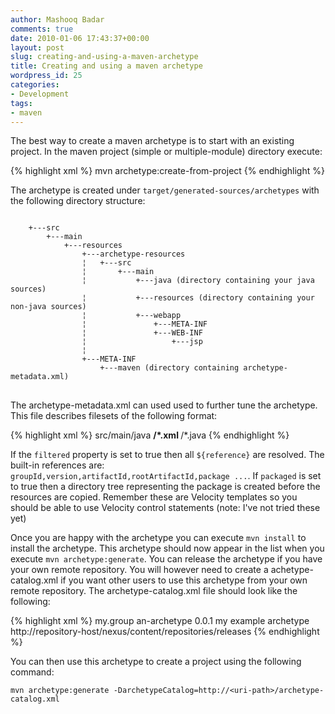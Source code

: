 ```yaml
---
author: Mashooq Badar
comments: true
date: 2010-01-06 17:43:37+00:00
layout: post
slug: creating-and-using-a-maven-archetype
title: Creating and using a maven archetype
wordpress_id: 25
categories:
- Development
tags:
- maven
---
```


The best way to create a maven archetype is to start with an existing project. In the maven project (simple or multiple-module) directory execute:

{% highlight xml %}
    mvn archetype:create-from-project
{% endhighlight %}




The archetype is created under `target/generated-sources/archetypes` with the following directory structure:

<pre>
<code>
    +---src
        +---main
            +---resources
                +---archetype-resources
                ¦   +---src
                ¦       +---main
                ¦           +---java (directory containing your java sources)
                ¦           +---resources (directory containing your non-java sources)
                ¦           +---webapp
                ¦               +---META-INF
                ¦               +---WEB-INF
                ¦                   +---jsp
                ¦
                +---META-INF
                    +---maven (directory containing archetype-metadata.xml)
</code>
</pre>

    


The archetype-metadata.xml can used used to further tune the archetype. This file describes filesets of the following format:

{% highlight xml %}
    <fileSets>
      <fileSet filtered="true" packaged="true" encoding="UTF-8">
        <directory>src/main/java</directory>
        <includes>
          <include>**/*.xml</include>
          <include>**/*.java</include>
        </includes>
      </fileSet>
    </fileSets>
{% endhighlight %}

If the `filtered` property is set to true then all `${reference}` are resolved. The built-in references are: `groupId,version,artifactId,rootArtifactId,package ...`. If `packaged` is set to true then a directory tree representing the package is created before the resources are copied. Remember these are Velocity templates so you should  be able to use Velocity control statements (note: I've not tried these yet)

Once you are happy with the archetype you can execute `mvn install` to install the archetype. This archetype should now appear in the list when you execute `mvn archetype:generate`. You can release the archetype if you have your own remote repository. You will however need to create a achetype-catalog.xml if you want other users to use this archetype from your own remote repository. The archetype-catalog.xml file should look like the following:

{% highlight xml %}
    <?xml version="1.0" encoding="UTF-8"?>
    <archetype-catalog>
      <archetypes>
        <archetype>
          <groupId>my.group</groupId>
          <artifactId>an-archetype</artifactId>
          <version>0.0.1</version>
          <description>my example archetype</description>
          <repository>http://repository-host/nexus/content/repositories/releases</repository>
        </archetype>
      </archetypes>
    </archetype-catalog>
{% endhighlight %}
    


You can then use this archetype to create a project using the following command:

    
    
    mvn archetype:generate -DarchetypeCatalog=http://<uri-path>/archetype-catalog.xml
    
